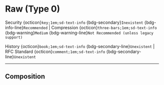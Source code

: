 <!-- LINKS -->
[history:type_0]: https://history.metin2.dev/topics/cryptography/type_0


# Raw (Type 0)

Security {octicon}`key;1em;sd-text-info`
{bdg-secondary}`Inexistent`
{bdg-info-line}`Recommended`
|
Compression {octicon}`three-bars;1em;sd-text-info`
{bdg-warning}`Medium`
{bdg-warning-line}`Not Recommended (unless legacy support)`

History {octicon}`book;1em;sd-text-info`
{bdg-secondary-line}`Unexistent`
|
RFC Standard {octicon}`comment;1em;sd-text-info`
{bdg-secondary-line}`Unexistent`
___


## Composition
